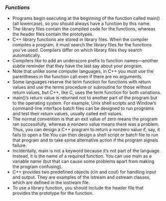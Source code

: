 ### ___Functions___

* Programs begin executing at the beginning of the function called main() (all lowercase), so you should always have a function by this name.
* The library files contain the compiled code for the functions, whereas the header files contain the prototypes.
* C++ library functions are stored in library files. When the compiler compiles a program, it must search the library files for the functions you’ve used. Compilers differ on which library
files they search automatically.
* Compilers like to add an underscore prefix to function names—another subtle reminder that they have the last say about your program.
* Note that unlike some computer languages, in C++ you must use the parentheses in the function call even if there are no arguments.
* Some languages reserve the term function for functions with return values and use the terms procedure or subroutine for those without return values, but C++, like C, uses the term function for both variations.
* main()’s return value is returned not to another part of the program but to the operating system. For example, Unix shell scripts and Window’s command-line interface
batch files can be designed to run programs and test their return values, usually called exit values.
* The normal convention is that an exit value of zero means the program ran successfully, whereas a nonzero value means there was a problem. Thus, you can design a C++
program to return a nonzero value if, say, it fails to open a file.You can then design a shell script or batch file to run that program and to take some alternative action if the program signals failure.
* Incidentally, main is not a keyword because it’s not part of the language. Instead, it is the name of a required function. You can use main as a variable name (but that can cause some problems apart from making the program confusing).
* C++ provides two predefined objects (cin and cout) for handling input and output. They are examples of the istream and ostream classes, which are defined in the iostream file.
* To use a library function, you should include the header file that provides the prototype for the function.
